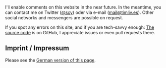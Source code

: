 <!--
.. title:       Contact
.. date:        2016-03-14 19:10
.. category:
.. tags:        meta
-->

I'll enable comments on this website in the near future.
In the meantime, you can contact me on Twitter ([@scy](https://twitter.com/scy)) oder via e-mail ([mail@timliv.es](mailto:mail@timliv.es)).
Other social networks and messengers are possible on request.

If you spot any errors on this site, and if you are tech-savvy enough:
[The source code](https://github.com/scy/tle) is on GitHub, I appreciate issues or even pull requests there.

## Imprint / Impressum

Please see the [German version of this page](/in-german/everywhere/contact/).
